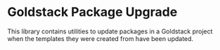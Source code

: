 # Goldstack Package Upgrade

This library contains utilities to update packages in a Goldstack project when the templates they were created from have been updated.
